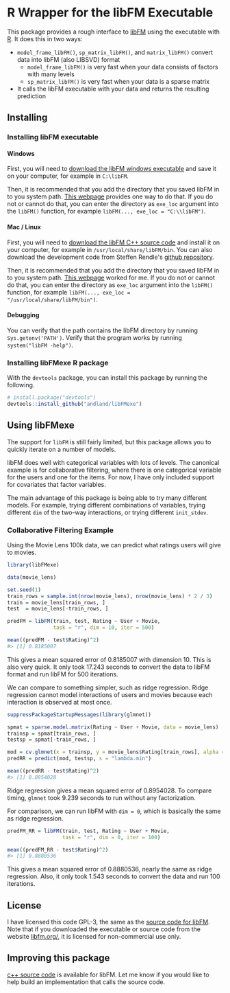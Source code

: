 <!-- README.md is generated from README.Rmd. Please edit that file -->
R Wrapper for the libFM Executable
==================================

This package provides a rough interface to [libFM](http://www.libfm.org/) using the executable with [R](https://www.r-project.org/). It does this in two ways:

-   `model_frame_libFM()`, `sp_matrix_libFM()`, and `matrix_libFM()` convert data into libFM (also LIBSVD) format
    -   `model_frame_libFM()` is very fast when your data consists of factors with many levels
    -   `sp_matrix_libFM()` is very fast when your data is a sparse matrix
-   It calls the libFM executable with your data and returns the resulting prediction

Installing
----------

### Installing libFM executable

#### Windows

First, you will need to [download the libFM windows executable](http://www.libfm.org/#download) and save it on your computer, for example in `C:\libFM`.

Then, it is recommended that you add the directory that you saved libFM in to you system path. [This webpage](https://msdn.microsoft.com/en-us/library/office/ee537574(v=office.14).aspx) provides one way to do that. If you do not or cannot do that, you can enter the directory as `exe_loc` argument into the `libFM()` function, for example `libFM(..., exe_loc = "C:\\libFM")`.

#### Mac / Linux

First, you will need to [download the libFM C++ source code](http://www.libfm.org/#download) and install it on your computer, for example in `/usr/local/share/libFM/bin`. You can also download the development code from Steffen Rendle's [github repository](https://github.com/srendle/libfm).

Then, it is recommended that you add the directory that you saved libFM in to you system path. [This webpage](http://architectryan.com/2012/10/02/add-to-the-path-on-mac-os-x-mountain-lion/) worked for me. If you do not or cannot do that, you can enter the directory as `exe_loc` argument into the `libFM()` function, for example `libFM(..., exe_loc = "/usr/local/share/libFM/bin")`.

#### Debugging

You can verify that the path contains the libFM directory by running `Sys.getenv('PATH')`. Verify that the program works by running `system("libFM -help")`.

### Installing libFMexe R package

With the `devtools` package, you can install this package by running the following.

``` r
# install.package("devtools")
devtools::install_github("andland/libFMexe")
```

Using libFMexe
--------------

The support for `libFM` is still fairly limited, but this package allows you to quickly iterate on a number of models.

libFM does well with categorical variables with lots of levels. The canonical example is for collaborative filtering, where there is one categorical variable for the users and one for the items. For now, I have only included support for covariates that factor variables.

The main advantage of this package is being able to try many different models. For example, trying different combinations of variables, trying different `dim` of the two-way interactions, or trying different `init_stdev`.

### Collaborative Filtering Example

Using the Movie Lens 100k data, we can predict what ratings users will give to movies.

``` r
library(libFMexe)

data(movie_lens)

set.seed(1)
train_rows = sample.int(nrow(movie_lens), nrow(movie_lens) * 2 / 3)
train = movie_lens[train_rows, ]
test  = movie_lens[-train_rows, ]

predFM = libFM(train, test, Rating ~ User + Movie,
               task = "r", dim = 10, iter = 500)

mean((predFM - test$Rating)^2)
#> [1] 0.8185007
```

This gives a mean squared error of 0.8185007 with dimension 10. This is also very quick. It only took 17.243 seconds to convert the data to libFM format and run libFM for 500 iterations.

We can compare to something simpler, such as ridge regression. Ridge regression cannot model interactions of users and movies because each interaction is observed at most once.

``` r
suppressPackageStartupMessages(library(glmnet))

spmat = sparse.model.matrix(Rating ~ User + Movie, data = movie_lens)
trainsp = spmat[train_rows, ]
testsp = spmat[-train_rows, ]

mod = cv.glmnet(x = trainsp, y = movie_lens$Rating[train_rows], alpha = 0)
predRR = predict(mod, testsp, s = "lambda.min")

mean((predRR - test$Rating)^2)
#> [1] 0.8954028
```

Ridge regression gives a mean squared error of 0.8954028. To compare timing, `glmnet` took 9.239 seconds to run without any factorization.

For comparison, we can run libFM with `dim = 0`, which is basically the same as ridge regression.

``` r
predFM_RR = libFM(train, test, Rating ~ User + Movie,
                  task = "r", dim = 0, iter = 100)

mean((predFM_RR - test$Rating)^2)
#> [1] 0.8880536
```

This gives a mean squared error of 0.8880536, nearly the same as ridge regression. Also, it only took 1.543 seconds to convert the data and run 100 iterations.

License
-------

I have licensed this code GPL-3, the same as the [source code for libFM](https://github.com/srendle/libfm). Note that if you downloaded the executable or source code from the website [libfm.org/](http://libfm.org/), it is licensed for non-commercial use only.

Improving this package
----------------------

[c++ source code](https://github.com/srendle/libfm) is available for libFM. Let me know if you would like to help build an implementation that calls the source code.
